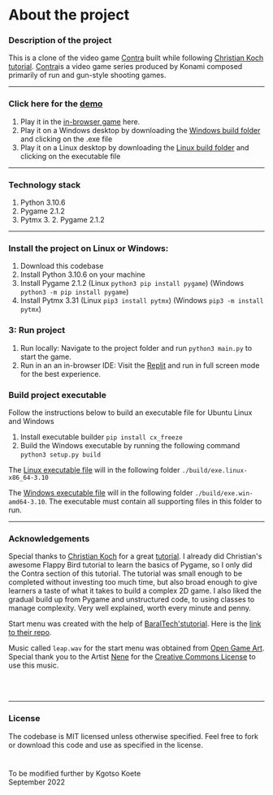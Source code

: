 # About the project

### Description of the project

This is a clone of the video game [Contra](<https://en.wikipedia.org/wiki/Contra_(series)>) built while following [Christian Koch](https://www.udemy.com/user/christian-koch-59/) [tutorial](https://www.udemy.com/course/learn-python-by-making-games/). [Contra](<https://en.wikipedia.org/wiki/Contra_(series)>)is a video game series produced by Konami composed primarily of run and gun-style shooting games.

---

### Click here for the [demo](https://replit.com/@KgotsoKoete/Flappy-Bird-Pygame?v=1)

1. Play it in the [in-browser game](https://replit.com/@KgotsoKoete/Flappy-Bird-Pygame?v=1) here.
2. Play it on a Windows desktop by downloading the [Windows build folder](./build/exe.win-amd64-3.10/) and clicking on the .exe file
3. Play it on a Linux desktop by downloading the [Linux build folder](./build/exe.linux-x86_64-3.10/) and clicking on the executable file

---

### Technology stack

1. Python 3.10.6
2. Pygame 2.1.2
3. Pytmx 3. 2. Pygame 2.1.2

---

### Install the project on Linux or Windows:

1. Download this codebase
2. Install Python 3.10.6 on your machine
3. Install Pygame 2.1.2 (Linux `python3 pip install pygame`) (Windows `python3 -m pip install pygame`)
4. Install Pytmx 3.31 (Linux `pip3 install pytmx`) (Windows `pip3 -m install pytmx`)

### 3: Run project

1. Run locally: Navigate to the project folder and run `python3 main.py` to start the game.
2. Run in an an in-browser IDE: Visit the [Replit](https://replit.com/@KgotsoKoete/Flappy-Bird-Pygame?v=1) and run in full screen mode for the best experience.

### Build project executable

Follow the instructions below to build an executable file for Ubuntu Linux and Windows

1. Install executable builder `pip install cx_freeze`
2. Build the Windows executable by running the following command `python3 setup.py build`

The [Linux executable file](./build/exe.linux-x86_64-3.10/contra) will in the following folder `./build/exe.linux-x86_64-3.10`

The [Windows executable file](./build/exe.win-amd64-3.10/contra.exe) will in the following folder `./build/exe.win-amd64-3.10`. The executable must contain all supporting files in this folder to run.

---

### Acknowledgements

Special thanks to [Christian Koch](https://www.udemy.com/user/christian-koch-59/) for a great [tutorial](https://www.udemy.com/course/learn-python-by-making-games/). I already did Christian's awesome Flappy Bird tutorial to learn the basics of Pygame, so I only did the Contra section of this tutorial. The tutorial was small enough to be completed without investing too much time, but also broad enough to give learners a taste of what it takes to build a complex 2D game. I also liked the gradual build up from Pygame and unstructured code, to using classes to manage complexity. Very well explained, worth every minute and penny.

Start menu was created with the help of [BaralTech's](https://www.youtube.com/c/BaralTech)[tutorial](https://youtu.be/GMBqjxcKogA). Here is the [link to their repo](https://github.com/baraltech/Menu-System-PyGame).

Music called `leap.wav` for the start menu was obtained from [Open Game Art](https://opengameart.org/content/leap-8bit). Special thank you to the Artist [Nene](https://opengameart.org/users/nene) for the [Creative Commons License](https://creativecommons.org/publicdomain/zero/1.0/) to use this music.

<br/>
<br/>

---

### License

The codebase is MIT licensed unless otherwise specified. Feel free to fork or download this code and use as specified in the license.

#

To be modified further by Kgotso Koete
<br/>
September 2022
